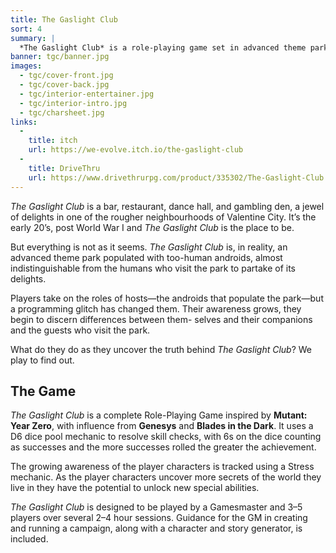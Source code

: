 ```yaml
---
title: The Gaslight Club
sort: 4
summary: |
  *The Gaslight Club* is a role-playing game set in advanced theme park with the veneer of the early 20th Century. The players take on the roles of the theme park's hosts as they attempt to uncover the true nature of the world around them.
banner: tgc/banner.jpg
images:
  - tgc/cover-front.jpg
  - tgc/cover-back.jpg
  - tgc/interior-entertainer.jpg
  - tgc/interior-intro.jpg
  - tgc/charsheet.jpg
links:
  -
    title: itch
    url: https://we-evolve.itch.io/the-gaslight-club
  -
    title: DriveThru
    url: https://www.drivethrurpg.com/product/335302/The-Gaslight-Club
---
```


*The Gaslight Club* is a bar, restaurant, dance hall, and gambling den, a jewel of delights in one of the rougher neighbourhoods of Valentine City. It’s the early 20’s, post World War I and *The Gaslight Club* is the place to be.

But everything is not as it seems. *The Gaslight Club* is, in reality, an advanced theme park populated with too-human androids, almost indistinguishable from the humans who visit the park to partake of its delights.

Players take on the roles of hosts&mdash;the androids that populate the park&mdash;but a programming glitch has changed them. Their awareness grows, they begin to discern differences between them- selves and their companions and the guests who visit the park.

What do they do as they uncover the truth behind *The Gaslight Club*? We play to find out.

## The Game

*The Gaslight Club* is a complete Role-Playing Game inspired by **Mutant: Year Zero**, with influence from **Genesys** and **Blades in the Dark**. It uses a D6 dice pool mechanic to resolve skill checks, with 6s on the dice counting as successes and the more successes rolled the greater the achievement.

The growing awareness of the player characters is tracked using a Stress mechanic. As the player characters uncover more secrets of the world they live in they have the potential to unlock new special abilities.

*The Gaslight Club* is designed to be played by a Gamesmaster and 3–5 players over several 2–4 hour sessions. Guidance for the GM in creating and running a campaign, along with a character and story generator, is included.
